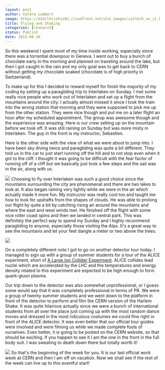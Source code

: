 ```yaml
---
layout: post
author: Valère Lambert
image: https://d24slhcvzhzz82.cloudfront.net/old_images/caltech_as_it_happens/6a0105349b8251970b0192acc54fd6970d.jpg
title: Flying and Shaking 
categories: [research]
status: Publish
date: 2013-08-28
---
```



So this weekend I spent most of my time inside working, especially since there was a torrential downpour in Geneva. I went out to buy a bunch of chocolate early in the morning and planned on traveling around the lake, but then I got caught in the rain and my only goal was to get back to CERN without getting my chocolate soaked (chocolate is of high priority in Switzerland).

To make up for this I decided to reward myself for finish the majority of my coding by setting up a paragliding trip to Interlaken on Sunday. I met some really nice people who work out of Interlaken and set up a flight from the mountains around the city. I actually almost missed it since I took the train into the wrong station that morning and they were supposed to pick me up from the other station. They were nice though and put me on a later flight an hour after my scheduled appointment. The group was awesome though and the experience was amazing. Here is our crew setting up on the mountain before we took off. It was still raining on Sunday but was more misty in Interlaken. The guy in the front is my instructor, Sebastien.

Here is the other side with the view of what we were about to jump into. I have been sky diving twice and paragliding was quite a bit different. They told us in the car to just start running off the hill and to not stop even when it got to the cliff. I thought it was going to be difficult with the fear factor of running off of a cliff but we basically just took a few steps and the sail was in the air, along with us.


![](https://d24slhcvzhzz82.cloudfront.net/old_images/caltech_as_it_happens/6a0105349b8251970b019104fc35ee970c.jpg)
Choosing to fly over Interlaken was such a good choice since the mountains surrounding the city are phenomenal and there are two lakes to look at. It also began raining very lightly while we were in the air which actually made it more fun. My instructor was really cool too and taught me how to look for updrafts from the shapes of clouds. He was able to prolong our flight by quite a bit by catching rising air around the mountains and where the east and west winds met. He finished off the flight with some nice roller coast spins and then we landed in central park. This was definitely the perfect way to spend my Sunday and I highly recommend paragliding to anyone, especially those visiting the Alps. It's a great way to see the mountains and let your feet dangle a meter or two above the trees.


![](https://d24slhcvzhzz82.cloudfront.net/old_images/caltech_as_it_happens/6a0105349b8251970b019104fc3710970c.jpg)

On a completely different note I got to go on another detector tour today. I managed to sign up with a group of summer students for a tour of the ALICE experiment, short of [A Large Ion Collider Experiment](https://en.wikipedia.org/wiki/A_Large_Ion_Collider_Experiment). ALICE collides lead nuclei which are accelerated by the LHC and the temperatures and energy density related to this experiment are expected to be high enough to form quark-gluon plasma.

Our trip down to the detector was also somewhat unprofessional, or I guess some would say that it was completely professional in terms of PR. We were a group of twenty summer students and we went down to the platform in front of the detector to perform and film the CERN version of the Harlem Shake. It was quite hilarious actually since we were a bunch of international students from all over the place just coming up with the most random dance moves and dressed in the most ridiculous costumes we could fine right in front of the ALICE detector. It was even better that our official tour guides were involved and were filming us while we made complete fools of ourselves. Even better, it is going to be posted on the CERN website, so that should be exciting. If you happen to see it I am the one in the front in the full body suit. I was sweating to death down there but totally worth it!

![](https://d24slhcvzhzz82.cloudfront.net/old_images/caltech_as_it_happens/6a0105349b8251970b019104fc5ec9970c.jpg)
So that's the beginning of the week for you. It is our last official work week at CERN and then I am off on vacation. Now we shall see if the rest of the week can live up to this eventful start!

